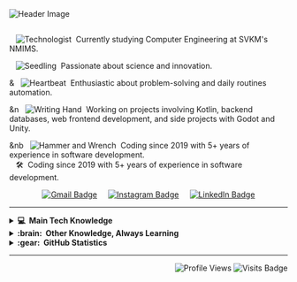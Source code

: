 <img src="images/svg/header_en.svg" alt="Header Image" />

##

&nbsp;&nbsp;&nbsp;![Technologist](https://img.shields.io/badge/-Technologist-007ACC?style=flat-square&logo=visual-studio-code&logoColor=white) &nbsp;Currently studying Computer Engineering at SVKM's NMIMS.  

&nbsp;&nbsp;&nbsp;![Seedling](https://img.shields.io/badge/-Seedling-34A853?style=flat-square&logo=google&logoColor=white) &nbsp;Passionate about science and innovation.  
 
&&nbsp;&nbsp;&nbsp;![Heartbeat](https://img.shields.io/badge/-Heartbeat-E34F26?style=flat-square&logo=html5&logoColor=white) &nbsp;Enthusiastic about problem-solving and daily routines automation.  

&n&nbsp;&nbsp;&nbsp;![Writing Hand](https://img.shields.io/badge/-Writing%20Hand-FFCA28?style=flat-square&logo=google&logoColor=black) &nbsp;Working on projects involving Kotlin, backend databases, web frontend development, and side projects with Godot and Unity.  

&nb&nbsp;&nbsp;&nbsp;![Hammer and Wrench](https://img.shields.io/badge/-Hammer%20and%20Wrench-2496ED?style=flat-square&logo=docker&logoColor=white) &nbsp;Coding since 2019 with 5+ years of experience in software development.  
&nbsp;&nbsp;&nbsp;:hammer_and_wrench: &nbsp;Coding since 2019 with 5+ years of experience in software development.  


<p align="center">
  <a href="mailto:Utsavc317@gmail.com"><img src="https://img.shields.io/badge/gmail-%23D14836.svg?&style=for-the-badge&logo=gmail&logoColor=white" alt="Gmail Badge" /></a>&nbsp;&nbsp;&nbsp;&nbsp;
  <a href="https://www.instagram.com/brunotacca/"><img src="https://img.shields.io/badge/instagram-%23dc2743.svg?&style=for-the-badge&logo=instagram&logoColor=white" alt="Instagram Badge" /></a>&nbsp;&nbsp;&nbsp;&nbsp;
  <a href="https://www.linkedin.com/in/brunotacca/"><img src="https://img.shields.io/badge/linkedin-%230077B5.svg?&style=for-the-badge&logo=linkedin&logoColor=white" alt="LinkedIn Badge" /></a>
</p>

<hr/>

<details>
  <summary><b>&#128187; &nbsp;Main Tech Knowledge</b></summary>
  <br/>
  ![Java](https://img.shields.io/badge/JAVA-007396.svg?&style=flat&logo=java&logoColor=white)&nbsp;
  ![Angular](https://img.shields.io/badge/ANGULAR-DD0031.svg?&style=flat&logo=angular&logoColor=white)&nbsp;
  ![Flutter](https://img.shields.io/badge/FLUTTER-02569B.svg?&style=flat&logo=flutter&logoColor=white)&nbsp;
  ![GetX](https://img.shields.io/badge/GETX-%23121011.svg?&style=flat&logo=getx&logoColor=white)&nbsp;
  ![Dart](https://img.shields.io/badge/DART-%230175C2.svg?&style=flat&logo=dart&logoColor=white)&nbsp;
  ![HTML5](https://img.shields.io/badge/HTML5-E34F26.svg?&style=flat&logo=html5&logoColor=white)&nbsp;
  ![CSS3](https://img.shields.io/badge/CSS3-%231572B6.svg?&style=flat&logo=css3&logoColor=white)&nbsp;
  ![JavaScript](https://img.shields.io/badge/JAVASCRIPT-323330.svg?&style=flat&logo=javascript&logoColor=%23F7DF1E)&nbsp;
  ![TypeScript](https://img.shields.io/badge/TYPESCRIPT-%23007ACC.svg?&style=flat&logo=typescript&logoColor=white)&nbsp;
  ![Git](https://img.shields.io/badge/GIT-%23F05033.svg?&style=flat&logo=git&logoColor=white)&nbsp;
  ![GitHub](https://img.shields.io/badge/GITHUB-%23121011.svg?&style=flat&logo=github&logoColor=white)&nbsp;
  ![GitLab](https://img.shields.io/badge/GITLAB-%23181717.svg?&style=flat&logo=gitlab&logoColor=white)&nbsp;
  ![Docker](https://img.shields.io/badge/DOCKER-2496ED.svg?&style=flat&logo=docker&logoColor=white)&nbsp;
  ![Postgres](https://img.shields.io/badge/POSTGRES-%23316192.svg?&style=flat&logo=postgresql&logoColor=white)&nbsp;
  ![MySQL](https://img.shields.io/badge/MARIADB-4479A1.svg?&style=flat&logo=mariadb&logoColor=white)&nbsp;
  ![SQLite](https://img.shields.io/badge/SQLITE-003B57.svg?&style=flat&logo=sqlite&logoColor=white)&nbsp;
  ![Maven](https://img.shields.io/badge/MAVEN-C71A36.svg?&style=flat&logo=apache-maven)&nbsp;
  ![Gradle](https://img.shields.io/badge/GRADLE-02303A.svg?&style=flat&logo=gradle)&nbsp;
  ![REST API](https://img.shields.io/badge/REST-02569B.svg?&style=flat&logo=rest&logoColor=white)&nbsp;
  ![LINUX](https://img.shields.io/badge/LINUX-FCC624?style=flat-square&logo=linux&logoColor=black)&nbsp;
  ![VSCode](https://img.shields.io/badge/VSCODE-007ACC.svg?&style=flat&logo=visual-studio-code)&nbsp;
  ![Eclipse](https://img.shields.io/badge/ECLIPSE-2C2255.svg?&style=flat&logo=eclipse)&nbsp;
  ![IntelliJ](https://img.shields.io/badge/INTELLIJ-000000.svg?&style=flat&logo=intellij-idea)&nbsp;
  ![Godot](https://img.shields.io/badge/GODOT-478CBF.svg?&style=flat&logo=godot-engine&logoColor=white)&nbsp;
  ![Unity](https://img.shields.io/badge/UNITY-000000.svg?&style=flat&logo=unity&logoColor=white)&nbsp;
  ![Blender](https://img.shields.io/badge/BLENDER-F5792A.svg?&style=flat&logo=blender&logoColor=white)&nbsp;
</details>

<details>
  <summary><b>:brain: &nbsp;Other Knowledge, Always Learning</b></summary>
  <br/>
  ![Kotlin](https://img.shields.io/badge/KOTLIN-0095D5.svg?&style=flat&logo=kotlin&logoColor=white)&nbsp;
  ![Firebase](https://img.shields.io/badge/FIREBASE-FFCA28.svg?&style=flat&logo=firebase&logoColor=black)&nbsp;
  ![NestJS](https://img.shields.io/badge/NESTJS-E0234E.svg?&style=flat&logo=nestjs&logoColor=white)&nbsp;
  ![NodeJS](https://img.shields.io/badge/NODEJS-339933.svg?&style=flat&logo=node.js&logoColor=white)&nbsp;
  ![Nginx](https://img.shields.io/badge/NGINX-269539.svg?&style=flat&logo=nginx&logoColor=white)&nbsp;
  ![MongoDB](https://img.shields.io/badge/MONGODB-47A248.svg?&style=flat&logo=mongodb&logoColor=white)&nbsp;
  ![Python](https://img.shields.io/badge/PYTHON-3776AB.svg?&style=flat&logo=python&logoColor=white)&nbsp;
  ![Cpp](https://img.shields.io/badge/C++-00599C.svg?&style=flat&logo=c%2B%2B&logoColor=white)&nbsp;
  ![Arduino](https://img.shields.io/badge/ARDUINO-00979D.svg?&style=flat&logo=arduino&logoColor=white)&nbsp;
  ![JQuery](https://img.shields.io/badge/JQUERY-0769AD.svg?&style=flat&logo=jquery&logoColor=white)&nbsp;
  ![JSP](https://img.shields.io/badge/JSP-323330.svg?&style=flat&logo=eclipse&logoColor=white)&nbsp;
  ![PHP](https://img.shields.io/badge/PHP-777BB4.svg?&style=flat&logo=php&logoColor=white)&nbsp;
</details>

<details>
  <summary><b>:gear: &nbsp;GitHub Statistics</b></summary>
  <br/>
  <p align="center">
    <img height="137px" src="https://github-readme-streak-stats.herokuapp.com/?user=brunotacca&hide_border=true&theme=nightowl" alt="GitHub Streak Stats" />
  </p>
  <p align="center">
    <img height="137px" src="https://github-readme-stats.vercel.app/api?username=brunotacca&hide_title=true&hide_border=true&show_icons=true&include_all_commits=true&count_private=true&line_height=21&theme=nightowl" alt="GitHub Stats" />
    <img height="137px" src="https://github-readme-stats.vercel.app/api/top-langs/?username=brunotacca&hide=html&hide_title=true&hide_border=true&layout=compact&langs_count=8&theme=nightowl" alt="Top Languages" />
  </p>
</details>

<hr/>

<p align="right">
  <img src="https://komarev.com/ghpvc/?username=brunotacca&style=plastic&label=Views" alt="Profile Views" />
  <img src="https://badges.pufler.dev/visits/brunotacca/brunotacca?color=black&logo=github" alt="Visits Badge" />
</p>
